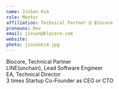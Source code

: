 ```yaml
---
name: JinSan Kim
role: Mentor
affiliation: Technical Partner @ Blocore
pronouns: Dev
email: jinsan@blocore.com
website: 
photo: jinsankim.jpg
---
```


Blocore, Technical Partner<br>
LINE(unchain), Lead Software Engineer<br>
EA, Technical Director<br>
3 times Startup Co-Founder as CEO or CTO
